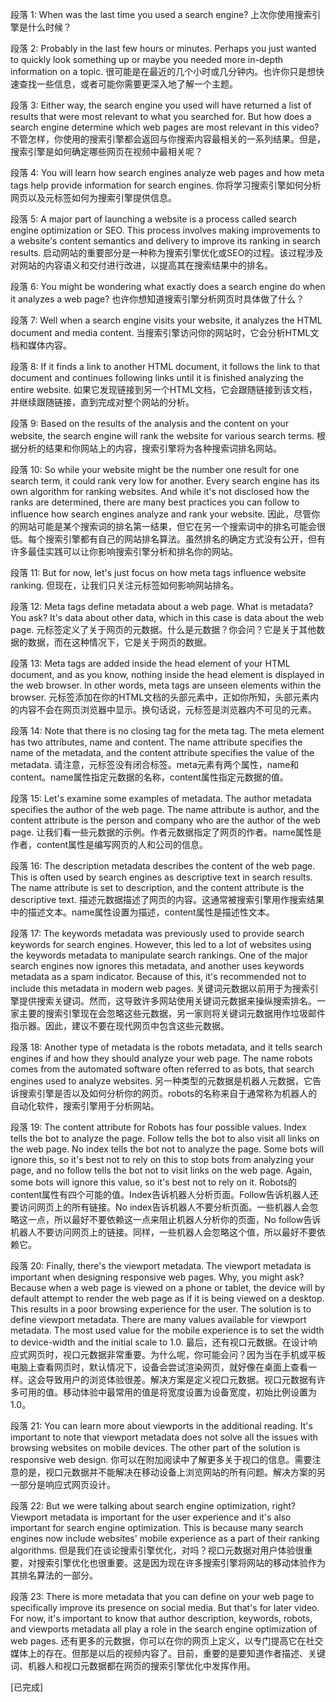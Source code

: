 段落 1:
When was the last time you used a search engine?
上次你使用搜索引擎是什么时候？

段落 2:
Probably in the last few hours or minutes. Perhaps you just wanted to quickly look something up or maybe you needed more in-depth information on a topic.
很可能是在最近的几个小时或几分钟内。也许你只是想快速查找一些信息，或者可能你需要更深入地了解一个主题。

段落 3:
Either way, the search engine you used will have returned a list of results that were most relevant to what you searched for. But how does a search engine determine which web pages are most relevant in this video?
不管怎样，你使用的搜索引擎都会返回与你搜索内容最相关的一系列结果。但是，搜索引擎是如何确定哪些网页在视频中最相关呢？

段落 4:
You will learn how search engines analyze web pages and how meta tags help provide information for search engines.
你将学习搜索引擎如何分析网页以及元标签如何为搜索引擎提供信息。

段落 5:
A major part of launching a website is a process called search engine optimization or SEO. This process involves making improvements to a website's content semantics and delivery to improve its ranking in search results.
启动网站的重要部分是一种称为搜索引擎优化或SEO的过程。该过程涉及对网站的内容语义和交付进行改进，以提高其在搜索结果中的排名。

段落 6:
You might be wondering what exactly does a search engine do when it analyzes a web page?
也许你想知道搜索引擎分析网页时具体做了什么？

段落 7:
Well when a search engine visits your website, it analyzes the HTML document and media content.
当搜索引擎访问你的网站时，它会分析HTML文档和媒体内容。

段落 8:
If it finds a link to another HTML document, it follows the link to that document and continues following links until it is finished analyzing the entire website.
如果它发现链接到另一个HTML文档，它会跟随链接到该文档，并继续跟随链接，直到完成对整个网站的分析。

段落 9:
Based on the results of the analysis and the content on your website, the search engine will rank the website for various search terms.
根据分析的结果和你网站上的内容，搜索引擎将为各种搜索词排名网站。

段落 10:
So while your website might be the number one result for one search term, it could rank very low for another. Every search engine has its own algorithm for ranking websites. And while it's not disclosed how the ranks are determined, there are many best practices you can follow to influence how search engines analyze and rank your website.
因此，尽管你的网站可能是某个搜索词的排名第一结果，但它在另一个搜索词中的排名可能会很低。每个搜索引擎都有自己的网站排名算法。虽然排名的确定方式没有公开，但有许多最佳实践可以让你影响搜索引擎分析和排名你的网站。

段落 11:
But for now, let's just focus on how meta tags influence website ranking.
但现在，让我们只关注元标签如何影响网站排名。

段落 12:
Meta tags define metadata about a web page. What is metadata? You ask? It's data about other data, which in this case is data about the web page.
元标签定义了关于网页的元数据。什么是元数据？你会问？它是关于其他数据的数据，而在这种情况下，它是关于网页的数据。

段落 13:
Meta tags are added inside the head element of your HTML document, and as you know, nothing inside the head element is displayed in the web browser. In other words, meta tags are unseen elements within the browser.
元标签添加在你的HTML文档的头部元素中，正如你所知，头部元素内的内容不会在网页浏览器中显示。换句话说，元标签是浏览器内不可见的元素。

段落 14:
Note that there is no closing tag for the meta tag. The meta element has two attributes, name and content. The name attribute specifies the name of the metadata, and the content attribute specifies the value of the metadata.
请注意，元标签没有闭合标签。meta元素有两个属性，name和content。name属性指定元数据的名称，content属性指定元数据的值。

段落 15:
Let's examine some examples of metadata. The author metadata specifies the author of the web page. The name attribute is author, and the content attribute is the person and company who are the author of the web page.
让我们看一些元数据的示例。作者元数据指定了网页的作者。name属性是作者，content属性是编写网页的人和公司的信息。

段落 16:
The description metadata describes the content of the web page. This is often used by search engines as descriptive text in search results. The name attribute is set to description, and the content attribute is the descriptive text.
描述元数据描述了网页的内容。这通常被搜索引擎用作搜索结果中的描述文本。name属性设置为描述，content属性是描述性文本。

段落 17:
The keywords metadata was previously used to provide search keywords for search engines. However, this led to a lot of websites using the keywords metadata to manipulate search rankings. One of the major search engines now ignores this metadata, and another uses keywords metadata as a spam indicator. Because of this, it's recommended not to include this metadata in modern web pages.
关键词元数据以前用于为搜索引擎提供搜索关键词。然而，这导致许多网站使用关键词元数据来操纵搜索排名。一家主要的搜索引擎现在会忽略这些元数据，另一家则将关键词元数据用作垃圾邮件指示器。因此，建议不要在现代网页中包含这些元数据。

段落 18:
Another type of metadata is the robots metadata, and it tells search engines if and how they should analyze your web page. The name robots comes from the automated software often referred to as bots, that search engines used to analyze websites.
另一种类型的元数据是机器人元数据，它告诉搜索引擎是否以及如何分析你的网页。robots的名称来自于通常称为机器人的自动化软件，搜索引擎用于分析网站。

段落 19:
The content attribute for Robots has four possible values. Index tells the bot to analyze the page. Follow tells the bot to also visit all links on the web page. No index tells the bot not to analyze the page. Some bots will ignore this, so it's best not to rely on this to stop bots from analyzing your page, and no follow tells the bot not to visit links on the web page. Again, some bots will ignore this value, so it's best not to rely on it.
Robots的content属性有四个可能的值。Index告诉机器人分析页面。Follow告诉机器人还要访问网页上的所有链接。No index告诉机器人不要分析页面。一些机器人会忽略这一点，所以最好不要依赖这一点来阻止机器人分析你的页面，No follow告诉机器人不要访问网页上的链接。同样，一些机器人会忽略这个值，所以最好不要依赖它。

段落 20:
Finally, there's the viewport metadata. The viewport metadata is important when designing responsive web pages. Why, you might ask? Because when a web page is viewed on a phone or tablet, the device will by default attempt to render the web page as if it is being viewed on a desktop. This results in a poor browsing experience for the user. The solution is to define viewport metadata. There are many values available for viewport metadata. The most used value for the mobile experience is to set the width to device-width and the initial scale to 1.0.
最后，还有视口元数据。在设计响应式网页时，视口元数据非常重要。为什么呢，你可能会问？因为当在手机或平板电脑上查看网页时，默认情况下，设备会尝试渲染网页，就好像在桌面上查看一样。这会导致用户的浏览体验很差。解决方案是定义视口元数据。视口元数据有许多可用的值。移动体验中最常用的值是将宽度设置为设备宽度，初始比例设置为1.0。

段落 21:
You can learn more about viewports in the additional reading. It's important to note that viewport metadata does not solve all the issues with browsing websites on mobile devices. The other part of the solution is responsive web design.
你可以在附加阅读中了解更多关于视口的信息。需要注意的是，视口元数据并不能解决在移动设备上浏览网站的所有问题。解决方案的另一部分是响应式网页设计。

段落 22:
But we were talking about search engine optimization, right? Viewport metadata is important for the user experience and it's also important for search engine optimization. This is because many search engines now include websites' mobile experience as a part of their ranking algorithms.
但是我们在谈论搜索引擎优化，对吗？视口元数据对用户体验很重要，对搜索引擎优化也很重要。这是因为现在许多搜索引擎将网站的移动体验作为其排名算法的一部分。

段落 23:
There is more metadata that you can define on your web page to specifically improve its presence on social media. But that's for later video. For now, it's important to know that author description, keywords, robots, and viewports metadata all play a role in the search engine optimization of web pages.
还有更多的元数据，你可以在你的网页上定义，以专门提高它在社交媒体上的存在。但那是以后的视频内容了。目前，重要的是要知道作者描述、关键词、机器人和视口元数据都在网页的搜索引擎优化中发挥作用。

[已完成]